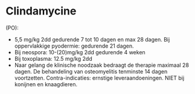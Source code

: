 # Clindamycine

(PO):

- 5,5 mg/kg 2dd gedurende 7 tot 10 dagen en max 28 dagen. Bij oppervlakkige pyodermie: gedurende 21 dagen.
- Bij neospora: 10-(20)mg/kg 2dd gedurende 4 weken
- Bij toxoplasma: 12.5 mg/kg 2dd
- Naar gelang de klinische noodzaak bedraagt de therapie maximaal 28 dagen. De behandeling van osteomyelitis tenminste 14 dagen voortzetten. Contra-indicaties: ernstige leveraandoeningen. NIET bij konijnen en knaagdieren.
